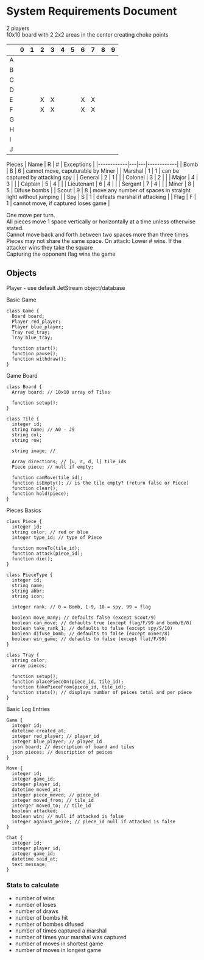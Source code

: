 # System Requirements Document

2 players  
10x10 board with 2 2x2 areas in the center creating choke points

|   | 0 | 1 | 2 | 3 | 4 | 5 | 6 | 7 | 8 | 9 |
|---|---|---|---|---|---|---|---|---|---|---|
| A |   |   |   |   |   |   |   |   |   |   |
| B |   |   |   |   |   |   |   |   |   |   |
| C |   |   |   |   |   |   |   |   |   |   |
| D |   |   |   |   |   |   |   |   |   |   |
| E |   |   | X | X |   |   | X | X |   |   |
| F |   |   | X | X |   |   | X | X |   |   |
| G |   |   |   |   |   |   |   |   |   |   |
| H |   |   |   |   |   |   |   |   |   |   |
| I |   |   |   |   |   |   |   |   |   |   |
| J |   |   |   |   |   |   |   |   |   |   |

Pieces
| Name       | R | # | Exceptions |
|------------|---|---|------------|
| Bomb       | B | 6 | cannot move, caputurable by Miner |
| Marshal    | 1 | 1 | can be captured by attacking spy |
| General    | 2 | 1 |  |
| Colonel    | 3 | 2 |  |
| Major      | 4 | 3 |  |
| Captain    | 5 | 4 |  |
| Lieutenant | 6 | 4 |  |
| Sergant    | 7 | 4 |  |
| Miner      | 8 | 5 | Difuse bombs |
| Scout      | 9 | 8 | move any number of spaces in straight light without jumping |
| Spy        | S | 1 | defeats marshal if attacking |
| Flag       | F | 1 | cannot move, if captured loses game |

One move per turn.   
All pieces move 1 space vertically or horizontally at a time unless otherwise stated.  
Cannot move back and forth between two spaces more than three times  
Pieces may not share the same space.
On attack: Lower # wins. If the attacker wins they take the square  
Capturing the opponent flag wins the game  

## Objects

Player - use default JetStream object/database  

Basic Game
```
class Game {
  Board board; 
  Player red_player;
  Player blue_player;
  Tray red_tray;
  Tray blue_tray;
  
  function start();
  function pause();
  function withdraw();
}
```

Game Board
```
class Board {
  Array board; // 10x10 array of Tiles
  
  function setup();
}

class Tile {
  integer id;
  string name; // A0 - J9
  string col;
  string row;
  
  string image; //
  
  Array directions; // [u, r, d, l] tile_ids
  Piece piece; // null if empty;
  
  function canMove(tile_id);
  function isEmpty(); // is the tile empty? (return false or Piece)
  function clear();
  function hold(piece);
}
``` 

Pieces Basics
```
class Piece {
  integer id;
  string color; // red or blue
  integer type_id; // type of Piece
  
  function moveTo(tile_id);
  function attack(piece_id);
  function die();
}

class PieceType {
  integer id;
  string name;
  string abbr;
  string icon;
  
  integer rank; // 0 = Bomb, 1-9, 10 = spy, 99 = flag
  
  boolean move_many; // defaults false (except Scout/9)
  boolean can_move; // defaults true (except flag/F/99 and bomb/B/0)
  boolean take_rank_1; // defaults to false (except spy/S/10)
  boolean difuse_bomb; // defaults to false (except miner/8)
  boolean win_game; // defaults to false (except flat/F/99)
}

class Tray {
  string color;
  array pieces;
  
  function setup();
  function placePieceOn(piece_id, tile_id);
  function takePieceFrom(piece_id, tile_id);
  function stats(); // displays number of peices total and per piece
}
```

Basic Log Entries
```
Game {
  integer id;
  datetime created_at;
  integer red_player; // player_id
  integer blue_player; // player_id
  json board; // description of board and tiles
  json pieces; // description of peices
}

Move {
  integer id;
  integer game_id;
  integer player_id;
  datetime moved_at;
  integer piece_moved; // piece_id
  integer moved_from; // tile_id
  interger moved_to; // tile_id
  boolean attacked; 
  boolean win; // null if attacked is false
  integer against_peice; // piece_id null if attacked is false
}

Chat {
  integer id;
  integer player_id;
  integer game_id;
  datetime said_at;
  text message;
}
```

### Stats to calculate

* number of wins
* number of loses
* number of draws
* number of bombs hit
* number of bombes difused
* number of times captured a marshal
* number of times your marshal was captured
* number of moves in shortest game
* number of moves in longest game


